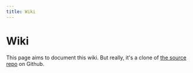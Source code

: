 ```yaml
--- 
title: Wiki
---
```

# Wiki
This page aims to document this wiki. 
But really, it's a clone of [the source repo](https://github.com/Zauraac/wiki) on Github. 
